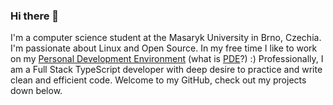 ### Hi there 👋

I'm a computer science student at the Masaryk University in Brno, Czechia. I'm passionate about Linux and Open Source. In my free time I like to work on my [Personal Development Environment](https://www.github.com/samodostal/.dotfiles) (what is [PDE](https://www.youtube.com/watch?v=QMVIJhC9Veg&t=11s)?) :) Professionally, I am a Full Stack TypeScript developer with deep desire to practice and write clean and efficient code. Welcome to my GitHub, check out my projects down below.
